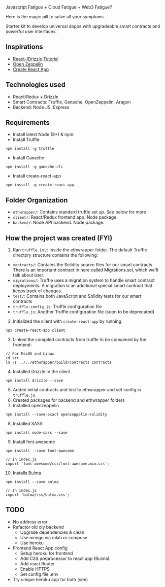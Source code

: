 Javascript Fatigue + Cloud Fatigue + Web3 Fatigue?

Here is the magic pill to solve all your symptoms.

Starter kit to develop universal dapps with upgradeable smart contracts
and powerful user interfaces.

## Inspirations

- [React-/Drizzle Tutorial](https://truffleframework.com/tutorials/getting-started-with-drizzle-and-react)
- [Open Zeppelin](https://github.com/OpenZeppelin/openzeppelin-solidity)
- [Create React App](https://github.com/facebookincubator/create-react-app)

## Technologies used

- React/Redux + Drizzle
- Smart Contracts: Truffle, Ganache, OpenZeppelin, Aragon
- Backend: Node JS, Express

## Requirements

- Install latest Node (8+) & npm
- Install Truffle

`npm install -g truffle`

- Install Ganache

`npm install -g ganache-cli`

- Install create-react-app

`npm install -g create-react-app`

## Folder Organization

- `ethwrapper/`: Contains standard truffle set up. See below for more
- `client/`: React/Redux frontend app. Node package.
- `backend/`: Node API backend. Node package.

## How the project was created (FYI)

1. Ran `truffle init` inside the ethwrapper folder. The default Truffle directory structure contains the following:

- `contracts/`: Contains the Solidity source files for our smart contracts. There is an important contract in here called Migrations.sol, which we'll talk about later.
- `migrations/`: Truffle uses a migration system to handle smart contract deployments. A migration is an additional special smart contract that keeps track of changes.
- `test/`: Contains both JavaScript and Solidity tests for our smart contracts
- `truffle-config.js`: Truffle configuration file
- `truffle.js`: Another Truffle configuration file (soon to be deprecated)

2. Initialized the client with `create-react-app` by running:

`npx create-react-app client`

3. Linked the compiled contracts from truffle to be consumed by the frontend:

```
// For MacOS and Linux
cd src
ln -s ../../ethwrapper/build/contracts contracts
```

4. Installed Drizzle in the client

```
npm install drizzle --save
```

5. Added initial contracts and test to ethwrapper and set config in `truffle.js`.
6. Created packages for backend and ethwrapper folders
7. Installed openzeppelin

```
npm install --save-exact openzeppelin-solidity
```

8. Installed SASS

```
npm install node-sass --save
```

9. Install font awesome

```
npm install --save font-awesome

// In index.js
import 'font-awesome/css/font-awesome.min.css';
```

10. Installs Bulma

```
npm install --save bulma

// In index.js
import 'bulma/css/bulma.css';
```


## TODO
- No address error
- Refactor old oly backend
  - Upgrade dependencies & clean
  - Use mongo via mlab or compose
  - Use heroku
- Frontend React App config
  - Setup heroku for frontend
  - Add CSS preprocessor to react app (Bulma)
  - Add react Router
  - Enable HTTPS
  - Set config file .env
- Try unique heroku app for both (see)
